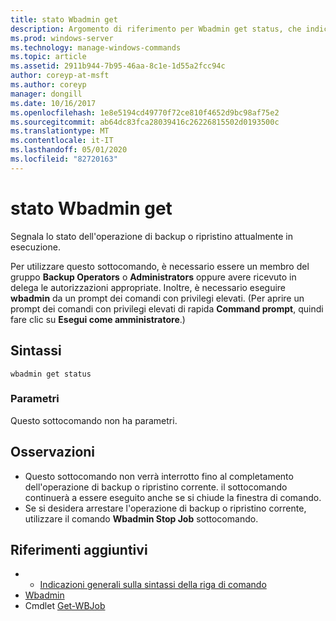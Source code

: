 ```yaml
---
title: stato Wbadmin get
description: Argomento di riferimento per Wbadmin get status, che indica lo stato dell'operazione di backup o ripristino attualmente in esecuzione.
ms.prod: windows-server
ms.technology: manage-windows-commands
ms.topic: article
ms.assetid: 2911b944-7b95-46aa-8c1e-1d55a2fcc94c
author: coreyp-at-msft
ms.author: coreyp
manager: dongill
ms.date: 10/16/2017
ms.openlocfilehash: 1e8e5194cd49770f72ce810f4652d9bc98af75e2
ms.sourcegitcommit: ab64dc83fca28039416c26226815502d0193500c
ms.translationtype: MT
ms.contentlocale: it-IT
ms.lasthandoff: 05/01/2020
ms.locfileid: "82720163"
---
```

# <a name="wbadmin-get-status"></a>stato Wbadmin get



Segnala lo stato dell'operazione di backup o ripristino attualmente in esecuzione.

Per utilizzare questo sottocomando, è necessario essere un membro del gruppo **Backup Operators** o **Administrators** oppure avere ricevuto in delega le autorizzazioni appropriate. Inoltre, è necessario eseguire **wbadmin** da un prompt dei comandi con privilegi elevati. (Per aprire un prompt dei comandi con privilegi elevati di rapida **Command prompt**, quindi fare clic su **Esegui come amministratore**.)

## <a name="syntax"></a>Sintassi

```
wbadmin get status
```

### <a name="parameters"></a>Parametri

Questo sottocomando non ha parametri.

## <a name="remarks"></a>Osservazioni

-   Questo sottocomando non verrà interrotto fino al completamento dell'operazione di backup o ripristino corrente. il sottocomando continuerà a essere eseguito anche se si chiude la finestra di comando.
-   Se si desidera arrestare l'operazione di backup o ripristino corrente, utilizzare il comando **Wbadmin Stop Job** sottocomando.

## <a name="additional-references"></a>Riferimenti aggiuntivi

-   - [Indicazioni generali sulla sintassi della riga di comando](command-line-syntax-key.md)
-   [Wbadmin](wbadmin.md)
-   Cmdlet [Get-WBJob](https://technet.microsoft.com/library/jj902426.aspx)